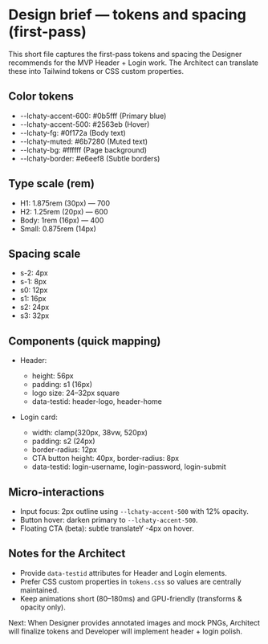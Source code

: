 Design brief — tokens and spacing (first-pass)
=============================================

This short file captures the first-pass tokens and spacing the Designer recommends for the MVP Header + Login work. The Architect can translate these into Tailwind tokens or CSS custom properties.

Color tokens
------------
- --lchaty-accent-600: #0b5fff  (Primary blue)
- --lchaty-accent-500: #2563eb  (Hover)
- --lchaty-fg: #0f172a         (Body text)
- --lchaty-muted: #6b7280      (Muted text)
- --lchaty-bg: #ffffff         (Page background)
- --lchaty-border: #e6eef8     (Subtle borders)

Type scale (rem)
--------------
- H1: 1.875rem (30px) — 700
- H2: 1.25rem (20px) — 600
- Body: 1rem (16px) — 400
- Small: 0.875rem (14px)

Spacing scale
-------------
- s-2: 4px
- s-1: 8px
- s0: 12px
- s1: 16px
- s2: 24px
- s3: 32px

Components (quick mapping)
--------------------------
- Header:
  - height: 56px
  - padding: s1 (16px)
  - logo size: 24–32px square
  - data-testid: header-logo, header-home

- Login card:
  - width: clamp(320px, 38vw, 520px)
  - padding: s2 (24px)
  - border-radius: 12px
  - CTA button height: 40px, border-radius: 8px
  - data-testid: login-username, login-password, login-submit

Micro-interactions
------------------
- Input focus: 2px outline using `--lchaty-accent-500` with 12% opacity.
- Button hover: darken primary to `--lchaty-accent-500`.
- Floating CTA (beta): subtle translateY -4px on hover.

Notes for the Architect
-----------------------
- Provide `data-testid` attributes for Header and Login elements.
- Prefer CSS custom properties in `tokens.css` so values are centrally maintained.
- Keep animations short (80–180ms) and GPU-friendly (transforms & opacity only).

Next: When Designer provides annotated images and mock PNGs, Architect will finalize tokens and Developer will implement header + login polish.
